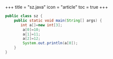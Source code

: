 +++
title = "sz.java"
icon = "article"
toc = true
+++
``` java
public class sz {
    public static void main(String[] args) {
       int a[]=new int[3];
        a[0]=10;
        a[1]=11;
        a[2]=12;
        System.out.println(a[0]);
    }
}    
```